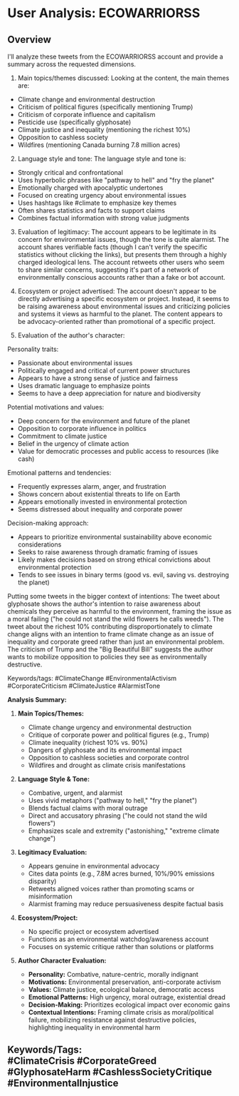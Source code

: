 # User Analysis: ECOWARRIORSS

## Overview

<think>
I'll analyze these tweets from the ECOWARRIORSS account and provide a summary across the requested dimensions.

1. Main topics/themes discussed:
Looking at the content, the main themes are:
- Climate change and environmental destruction
- Criticism of political figures (specifically mentioning Trump)
- Criticism of corporate influence and capitalism
- Pesticide use (specifically glyphosate)
- Climate justice and inequality (mentioning the richest 10%)
- Opposition to cashless society
- Wildfires (mentioning Canada burning 7.8 million acres)

2. Language style and tone:
The language style and tone is:
- Strongly critical and confrontational
- Uses hyperbolic phrases like "pathway to hell" and "fry the planet"
- Emotionally charged with apocalyptic undertones
- Focused on creating urgency about environmental issues
- Uses hashtags like #climate to emphasize key themes
- Often shares statistics and facts to support claims
- Combines factual information with strong value judgments

3. Evaluation of legitimacy:
The account appears to be legitimate in its concern for environmental issues, though the tone is quite alarmist. The account shares verifiable facts (though I can't verify the specific statistics without clicking the links), but presents them through a highly charged ideological lens. The account retweets other users who seem to share similar concerns, suggesting it's part of a network of environmentally conscious accounts rather than a fake or bot account.

4. Ecosystem or project advertised:
The account doesn't appear to be directly advertising a specific ecosystem or project. Instead, it seems to be raising awareness about environmental issues and criticizing policies and systems it views as harmful to the planet. The content appears to be advocacy-oriented rather than promotional of a specific project.

5. Evaluation of the author's character:

Personality traits:
- Passionate about environmental issues
- Politically engaged and critical of current power structures
- Appears to have a strong sense of justice and fairness
- Uses dramatic language to emphasize points
- Seems to have a deep appreciation for nature and biodiversity

Potential motivations and values:
- Deep concern for the environment and future of the planet
- Opposition to corporate influence in politics
- Commitment to climate justice
- Belief in the urgency of climate action
- Value for democratic processes and public access to resources (like cash)

Emotional patterns and tendencies:
- Frequently expresses alarm, anger, and frustration
- Shows concern about existential threats to life on Earth
- Appears emotionally invested in environmental protection
- Seems distressed about inequality and corporate power

Decision-making approach:
- Appears to prioritize environmental sustainability above economic considerations
- Seeks to raise awareness through dramatic framing of issues
- Likely makes decisions based on strong ethical convictions about environmental protection
- Tends to see issues in binary terms (good vs. evil, saving vs. destroying the planet)

Putting some tweets in the bigger context of intentions:
The tweet about glyphosate shows the author's intention to raise awareness about chemicals they perceive as harmful to the environment, framing the issue as a moral failing ("he could not stand the wild flowers he calls weeds"). The tweet about the richest 10% contributing disproportionately to climate change aligns with an intention to frame climate change as an issue of inequality and corporate greed rather than just an environmental problem. The criticism of Trump and the "Big Beautiful Bill" suggests the author wants to mobilize opposition to policies they see as environmentally destructive.

Keywords/tags:
#ClimateChange #EnvironmentalActivism #CorporateCriticism #ClimateJustice #AlarmistTone
</think>

**Analysis Summary:**

1. **Main Topics/Themes:**
   - Climate change urgency and environmental destruction
   - Critique of corporate power and political figures (e.g., Trump)
   - Climate inequality (richest 10% vs. 90%)
   - Dangers of glyphosate and its environmental impact
   - Opposition to cashless societies and corporate control
   - Wildfires and drought as climate crisis manifestations

2. **Language Style & Tone:**
   - Combative, urgent, and alarmist
   - Uses vivid metaphors ("pathway to hell," "fry the planet")
   - Blends factual claims with moral outrage
   - Direct and accusatory phrasing ("he could not stand the wild flowers")
   - Emphasizes scale and extremity ("astonishing," "extreme climate change")

3. **Legitimacy Evaluation:**
   - Appears genuine in environmental advocacy
   - Cites data points (e.g., 7.8M acres burned, 10%/90% emissions disparity)
   - Retweets aligned voices rather than promoting scams or misinformation
   - Alarmist framing may reduce persuasiveness despite factual basis

4. **Ecosystem/Project:**
   - No specific project or ecosystem advertised
   - Functions as an environmental watchdog/awareness account
   - Focuses on systemic critique rather than solutions or platforms

5. **Author Character Evaluation:**
   - **Personality:** Combative, nature-centric, morally indignant
   - **Motivations:** Environmental preservation, anti-corporate activism
   - **Values:** Climate justice, ecological balance, democratic access
   - **Emotional Patterns:** High urgency, moral outrage, existential dread
   - **Decision-Making:** Prioritizes ecological impact over economic gains
   - **Contextual Intentions:** Framing climate crisis as moral/political failure, mobilizing resistance against destructive policies, highlighting inequality in environmental harm

**Keywords/Tags:**  
#ClimateCrisis #CorporateGreed #GlyphosateHarm #CashlessSocietyCritique #EnvironmentalInjustice
---
